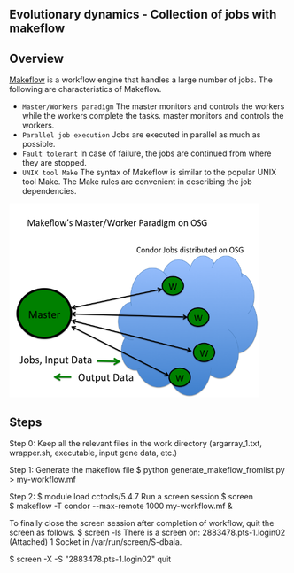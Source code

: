 
## Evolutionary dynamics - Collection of jobs with makeflow

## Overview

[Makeflow](http://ccl.cse.nd.edu/software/makeflow/) is a workflow engine that handles a large number
of jobs. The following are characteristics of Makeflow.

*    `Master/Workers paradigm`  The master monitors and controls the workers while the workers complete the tasks.
master monitors and controls the workers.
*    `Parallel job execution` Jobs are executed in parallel as much as possible.
*    `Fault tolerant` In case of failure, the jobs are continued from where they are stopped.
*    `UNIX tool Make` The syntax of Makeflow is similar to the popular UNIX tool Make. The Make rules are
convenient in describing the job dependencies.

<img src="https://github.com/dmbala/Mf-smotnt/blob/master/Figs/MWFig.png" width="450px" height="350px" />

## Steps 

Step 0: Keep all the relevant files in the work directory (argarray_1.txt, wrapper.sh, executable, input gene data, etc.)

 
Step 1: Generate the makeflow file
 $ python generate_makeflow_fromlist.py > my-workflow.mf

Step 2: 
  $ module load cctools/5.4.7
 Run a screen session
  $ screen  
  $ makeflow -T condor --max-remote 1000 my-workflow.mf &

 To finally close the screen session after completion of workflow, quit the screen as follows. 
  $ screen -ls 
There is a screen on:
        2883478.pts-1.login02   (Attached)
1 Socket in /var/run/screen/S-dbala.
 
  $ screen -X -S "2883478.pts-1.login02" quit
